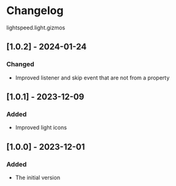 # Changelog

lightspeed.light.gizmos

## [1.0.2] - 2024-01-24
### Changed
- Improved listener and skip event that are not from a property

## [1.0.1] - 2023-12-09
### Added
- Improved light icons

## [1.0.0] - 2023-12-01
### Added
- The initial version
